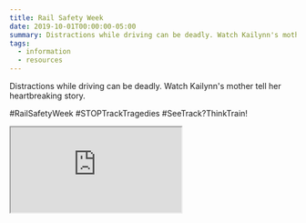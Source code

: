 ```yaml
---
title: Rail Safety Week
date: 2019-10-01T00:00:00-05:00
summary: Distractions while driving can be deadly. Watch Kailynn's mother tell her heartbreaking story.
tags:
  - information
  - resources
---
```

Distractions while driving can be deadly. Watch Kailynn's mother tell her heartbreaking story.

#RailSafetyWeek #STOPTrackTragedies #SeeTrack?ThinkTrain!

<div class="video-container">
  <iframe src="https://www.youtube.com/embed/R7YjuXEMBvo" allowfullscreen=""></iframe>
</div>